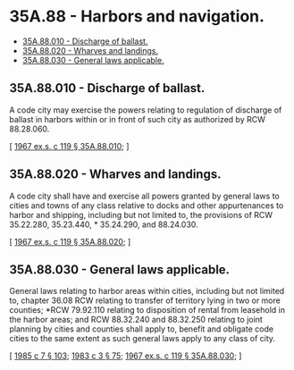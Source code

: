 # 35A.88 - Harbors and navigation.
* [35A.88.010 - Discharge of ballast.](#35a88010---discharge-of-ballast)
* [35A.88.020 - Wharves and landings.](#35a88020---wharves-and-landings)
* [35A.88.030 - General laws applicable.](#35a88030---general-laws-applicable)
## 35A.88.010 - Discharge of ballast.
A code city may exercise the powers relating to regulation of discharge of ballast in harbors within or in front of such city as authorized by RCW 88.28.060.

\[ [1967 ex.s. c 119 § 35A.88.010](https://leg.wa.gov/CodeReviser/documents/sessionlaw/1967ex1c119.pdf?cite=1967%20ex.s.%20c%20119%20§%2035A.88.010); \]

## 35A.88.020 - Wharves and landings.
A code city shall have and exercise all powers granted by general laws to cities and towns of any class relative to docks and other appurtenances to harbor and shipping, including but not limited to, the provisions of RCW 35.22.280, 35.23.440, * 35.24.290, and 88.24.030.

\[ [1967 ex.s. c 119 § 35A.88.020](https://leg.wa.gov/CodeReviser/documents/sessionlaw/1967ex1c119.pdf?cite=1967%20ex.s.%20c%20119%20§%2035A.88.020); \]

## 35A.88.030 - General laws applicable.
General laws relating to harbor areas within cities, including but not limited to, chapter 36.08 RCW relating to transfer of territory lying in two or more counties; *RCW 79.92.110 relating to disposition of rental from leasehold in the harbor areas; and RCW 88.32.240 and 88.32.250 relating to joint planning by cities and counties shall apply to, benefit and obligate code cities to the same extent as such general laws apply to any class of city.

\[ [1985 c 7 § 103](https://leg.wa.gov/CodeReviser/documents/sessionlaw/1985c7.pdf?cite=1985%20c%207%20§%20103); [1983 c 3 § 75](https://leg.wa.gov/CodeReviser/documents/sessionlaw/1983c3.pdf?cite=1983%20c%203%20§%2075); [1967 ex.s. c 119 § 35A.88.030](https://leg.wa.gov/CodeReviser/documents/sessionlaw/1967ex1c119.pdf?cite=1967%20ex.s.%20c%20119%20§%2035A.88.030); \]

